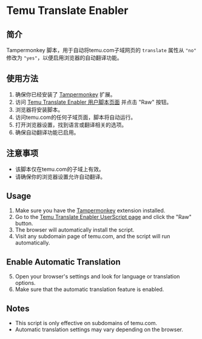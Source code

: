 # Temu Translate Enabler

## 简介
Tampermonkey 脚本，用于自动将temu.com子域网页的 `translate` 属性从 `"no"` 修改为 `"yes"`，以便启用浏览器的自动翻译功能。

## 使用方法
1. 确保你已经安装了 [Tampermonkey](https://www.tampermonkey.net/) 扩展。
2. 访问 [Temu Translate Enabler 用户脚本页面](https://github.com/d4renk/Temu-Translate-Enabler/blob/main/temu-translate-enabler.user.js) 并点击 "Raw" 按钮。
3. 浏览器将安装脚本。
4. 访问temu.com的任何子域页面，脚本将自动运行。
5. 打开浏览器设置，找到语言或翻译相关的选项。
6. 确保自动翻译功能已启用。

## 注意事项
- 该脚本仅在temu.com的子域上有效。
- 请确保你的浏览器设置允许自动翻译。

## Usage
1. Make sure you have the [Tampermonkey](https://www.tampermonkey.net/) extension installed.
2. Go to the [Temu Translate Enabler UserScript page](https://github.com/d4renk/Temu-Translate-Enabler/blob/main/temu-translate-enabler.user.js) and click the "Raw" button.
3. The browser will automatically install the script.
4. Visit any subdomain page of temu.com, and the script will run automatically.

## Enable Automatic Translation
5. Open your browser's settings and look for language or translation options.
6. Make sure that the automatic translation feature is enabled.

## Notes
- This script is only effective on subdomains of temu.com.
- Automatic translation settings may vary depending on the browser.
